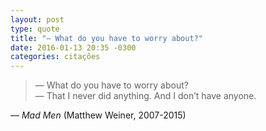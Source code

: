 ```yaml
---
layout: post
type: quote
title: "— What do you have to worry about?"
date: 2016-01-13 20:35 -0300
categories: citações
---
```

>— What do you have to worry about?  
— That I never did anything. And I don’t have anyone.

— _Mad Men_ (Matthew Weiner, 2007-2015)
